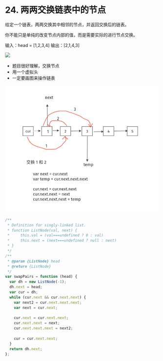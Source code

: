 # 24. 两两交换链表中的节点

给定一个链表，两两交换其中相邻的节点，并返回交换后的链表。

你不能只是单纯的改变节点内部的值，而是需要实际的进行节点交换。

输入：head = [1,2,3,4]
输出：[2,1,4,3]

![](https://assets.leetcode.com/uploads/2020/10/03/swap_ex1.jpg)

- 题目很好理解，交换节点
- 用一个虚拟头
- 一定要画图来操作链表  

![](../../../../Images/算法/交换链表2个相邻元素.png)  

```js
/**
 * Definition for singly-linked list.
 * function ListNode(val, next) {
 *     this.val = (val===undefined ? 0 : val)
 *     this.next = (next===undefined ? null : next)
 * }
 */
/**
 * @param {ListNode} head
 * @return {ListNode}
 */
var swapPairs = function (head) {
  var dh = new ListNode(-1);
  dh.next = head;
  var cur = dh;
  while (cur.next && cur.next.next) {
    var next2 = cur.next.next.next;
    var next = cur.next;

    cur.next = cur.next.next;
    cur.next.next = next;
    cur.next.next.next = next2;

    cur = cur.next.next;
  }
  return dh.next;
};
```
